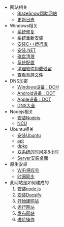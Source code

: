 - 网站相关
	- [BlazeSnow帮助网站](/README.md)
	- [更新日志](/CHANGELOG)
- Windows相关
	- [系统修复](/Windows相关_系统修复.md)
	- [系统重新安装](/Windows相关_系统重新安装.md)
	- [安装C++运行库](/Windows相关_安装C++运行库.md)
	- [安装.NET](/Windows相关_安装.NET.md)
	- [磁盘清理](/Windows相关_磁盘清理.md)
	- [系统配置](/Windows相关_系统配置.md)
	- [清理软件卸载残留](/Windows相关_清理软件卸载残留.md)
	- [查看蓝屏文件](/Windows相关_查看蓝屏文件.md)
- DNS加密
	- [Windows设备：DOH](/DNS加密_Windows设备：DOH.md)
	- [Android设备：DOT](/DNS加密_Android设备：DOT.md)
	- [Apple设备：DOT](/DNS加密_Apple设备：DOT.md)
	- [DNS大全](/DNS加密_DNS大全.md)
- Nodejs相关
	- [安装Nodejs](/Nodejs相关_安装Nodejs.md)
	- [NCU](/Nodejs相关_NCU.md)
- Ubuntu相关
	- [安装Ubuntu](/Ubuntu相关_安装Ubuntu.md)
	- [apt](/Ubuntu相关_apt.md)
	- [dpkg](/Ubuntu相关_dpkg.md)
	- [双系统的时间差8小时](/Ubuntu相关_双系统的时间差8小时.md)
	- [Server安装桌面](/Ubuntu相关_Server安装桌面.md)
- 原生安卓
	- [WiFi感叹号](/原生安卓_WiFi感叹号.md)
	- [时间同步](/原生安卓_时间同步.md)
- 此网站是如何建成的
	1. [安装node.js](/此网站是如何建成的_安装node.js.md)
	2. [安装Docsify](/此网站是如何建成的_安装Docsify.md)
	3. [开始建网站](/此网站是如何建成的_开始建网站.md)
	4. [运行网站](/此网站是如何建成的_运行网站.md)
	5. [发布网站](/此网站是如何建成的_发布网站.md)
	6. [进阶操作](/此网站是如何建成的_进阶操作.md)
